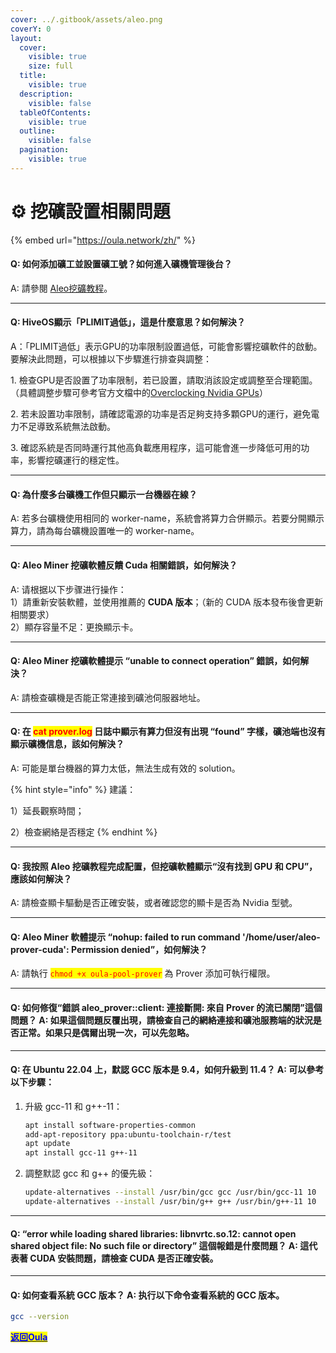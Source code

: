 ```yaml
---
cover: ../.gitbook/assets/aleo.png
coverY: 0
layout:
  cover:
    visible: true
    size: full
  title:
    visible: true
  description:
    visible: false
  tableOfContents:
    visible: true
  outline:
    visible: false
  pagination:
    visible: true
---
```


# ⚙️ 挖礦設置相關問題

{% embed url="https://oula.network/zh/" %}

#### **Q: 如何添加礦工並設置礦工號？如何進入礦機管理後台？**

A: 請參閱 [Aleo挖礦教程](../mining-tutorial/aleo-linux.md)。

***

#### **Q: HiveOS顯示「PLIMIT過低」，這是什麼意思？如何解決？**

A：「PLIMIT過低」表示GPU的功率限制設置過低，可能會影響挖礦軟件的啟動。要解決此問題，可以根據以下步驟進行排查與調整：&#x20;

1\. 檢查GPU是否設置了功率限制，若已設置，請取消該設定或調整至合理範圍。 （具體調整步驟可參考官方文檔中的[Overclocking Nvidia GPUs](https://hiveon.com/knowledge-base/getting_started/start_oc/#creating-an-overclocking-template)）

2\. 若未設置功率限制，請確認電源的功率是否足夠支持多顆GPU的運行，避免電力不足導致系統無法啟動。&#x20;

3\. 確認系統是否同時運行其他高負載應用程序，這可能會進一步降低可用的功率，影響挖礦運行的穩定性。

***

#### **Q: 為什麼多台礦機工作但只顯示一台機器在線？**

A: 若多台礦機使用相同的 worker-name，系統會將算力合併顯示。若要分開顯示算力，請為每台礦機設置唯一的 worker-name。

***

#### **Q: Aleo Miner 挖礦軟體反饋 Cuda 相關錯誤，如何解決？**

A: 请根据以下步骤进行操作：\
1）請重新安裝軟體，並使用推薦的 **CUDA 版本**；（新的 CUDA 版本發布後會更新相關要求）\
2）顯存容量不足：更換顯示卡。

***

#### **Q: Aleo Miner 挖礦軟體提示 “unable to connect operation” 錯誤，如何解決？**

A: 請檢查礦機是否能正常連接到礦池伺服器地址。

***

#### **Q: 在&#x20;**<mark style="color:red;">**cat prover.log**</mark>**&#x20;日誌中顯示有算力但沒有出現 “found” 字樣，礦池端也沒有顯示礦機信息，該如何解決？**

A: 可能是單台機器的算力太低，無法生成有效的 solution。

{% hint style="info" %}
建議：

1）延長觀察時間；&#x20;

2）檢查網絡是否穩定
{% endhint %}

***

#### **Q: 我按照 Aleo 挖礦教程完成配置，但挖礦軟體顯示“沒有找到 GPU 和 CPU”，應該如何解決？**

A: 請檢查顯卡驅動是否正確安裝，或者確認您的顯卡是否為 Nvidia 型號。

***

#### **Q: Aleo Miner 軟體提示 “nohup: failed to run command '/home/user/aleo-prover-cuda': Permission denied”，如何解決？**

A: 請執行 <mark style="color:red;">`chmod +x oula-pool-prover`</mark> 為 Prover 添加可執行權限。

***

#### **Q: 如何修復“錯誤 aleo\_prover::client: 連接斷開: 來自 Prover 的流已關閉”這個問題？** A: 如果這個問題反覆出現，請檢查自己的網絡連接和礦池服務端的狀況是否正常。如果只是偶爾出現一次，可以先忽略。

***

#### **Q: 在 Ubuntu 22.04 上，默認 GCC 版本是 9.4，如何升級到 11.4？** A: 可以參考以下步驟：

1.  升級 gcc-11 和 g++-11：

    ```bash
    apt install software-properties-common
    add-apt-repository ppa:ubuntu-toolchain-r/test
    apt update
    apt install gcc-11 g++-11
    ```
2.  調整默認 gcc 和 g++ 的優先級：

    ```bash
    update-alternatives --install /usr/bin/gcc gcc /usr/bin/gcc-11 10
    update-alternatives --install /usr/bin/g++ g++ /usr/bin/g++-11 10
    ```

***

#### **Q: “error while loading shared libraries: libnvrtc.so.12: cannot open shared object file: No such file or directory” 這個報錯是什麼問題？** A: 這代表著 CUDA 安裝問題，請檢查 CUDA 是否正確安裝。

***

#### **Q: 如何查看系統 GCC 版本？** A: 执行以下命令查看系統的 GCC 版本。

```bash
gcc --version
```





[<mark style="color:blue;">**返回Oula**</mark>](https://oula.network/zh/login)
